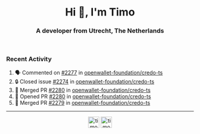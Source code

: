 <h1 align="center">Hi 👋, I'm Timo</h1>
<h3 align="center">A developer from Utrecht, The Netherlands</h3>
<br/>
<!-- https://github.com/rahuldkjain/github-profile-readme-generator --!>

<!--  <p align="left"><img src="https://github-readme-stats.vercel.app/api?username=timoglastra&show_icons=true&count_private=true&" alt="timoglastra" /></p> --!>

<!--
Github language stats
<p align="left"><img src="https://github-readme-stats.vercel.app/api/top-langs/?username=timoglastra&layout=compact" alt="timoglastra" /><p>
-->

<!-- Codestats language stats -->
<!-- <p align="left"><img src="https://codestats-readme.vercel.app/api/top-langs/?username=timoglastra&layout=compact&language_count=12" alt="timoglastra" /><p>    --!>
  
<h3>Recent Activity</h3>

<!--START_SECTION:activity-->
1. 🗣 Commented on [#2277](https://github.com/openwallet-foundation/credo-ts/issues/2277#issuecomment-2868781995) in [openwallet-foundation/credo-ts](https://github.com/openwallet-foundation/credo-ts)
2. 🔒 Closed issue [#2274](https://github.com/openwallet-foundation/credo-ts/issues/2274) in [openwallet-foundation/credo-ts](https://github.com/openwallet-foundation/credo-ts)
3. 🎉 Merged PR [#2280](https://github.com/openwallet-foundation/credo-ts/pull/2280) in [openwallet-foundation/credo-ts](https://github.com/openwallet-foundation/credo-ts)
4. 💪 Opened PR [#2280](https://github.com/openwallet-foundation/credo-ts/pull/2280) in [openwallet-foundation/credo-ts](https://github.com/openwallet-foundation/credo-ts)
5. 🎉 Merged PR [#2279](https://github.com/openwallet-foundation/credo-ts/pull/2279) in [openwallet-foundation/credo-ts](https://github.com/openwallet-foundation/credo-ts)
<!--END_SECTION:activity-->

---

<p align="center">
<a href="https://twitter.com/timoglastra" target="blank"><img align="center" src="https://cdn.jsdelivr.net/npm/simple-icons@3.0.1/icons/twitter.svg" alt="timoglastra" height="30" width="30" /></a>
<a href="https://linkedin.com/in/timoglastra" target="blank"><img align="center" src="https://cdn.jsdelivr.net/npm/simple-icons@3.0.1/icons/linkedin.svg" alt="timoglastra" height="30" width="30" /></a>
</p>



